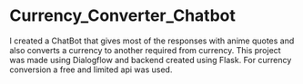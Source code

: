 # Currency_Converter_Chatbot
I created a ChatBot that gives most of the responses with anime quotes and also converts a currency to another required from currency. This project was made using Dialogflow and backend created using Flask. For currency conversion a free and limited api was used.
